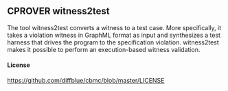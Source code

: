## CPROVER witness2test

The tool witness2test converts a witness to a test case.
More specifically, it takes a violation witness in GraphML format as input
and synthesizes a test harness that drives the program to the specification violation.
witness2test makes it possible to perform an execution-based witness validation.

#### License

https://github.com/diffblue/cbmc/blob/master/LICENSE
